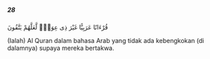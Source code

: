##### 28

<span class="ayah">قُرْءَانًا عَرَبِيًّا غَيْرَ ذِى عِوَجٍۢ لَّعَلَّهُمْ يَتَّقُونَ</span>

<span class="ayah_translation">(Ialah) Al Quran dalam bahasa Arab yang tidak ada kebengkokan (di dalamnya) supaya mereka bertakwa.</span>
